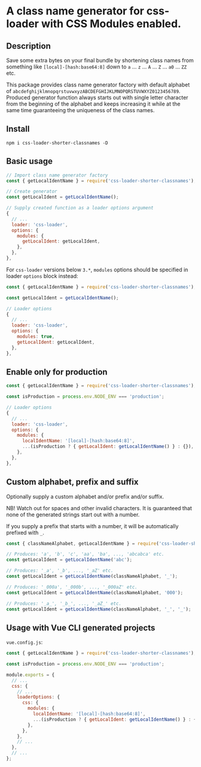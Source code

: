 # A class name generator for css-loader with CSS Modules enabled.

## Description
Save some extra bytes on your final bundle by shortening class names from something like `[local]-[hash:base64:8]` down to `a` ... `z` ... `A` ... `Z` ... `a0` ... `ZZ` etc.

This package provides class name generator factory with default alphabet of `abcdefghijklmnopqrstuvwxyzABCDEFGHIJKLMNOPQRSTUVWXYZ0123456789`. Produced generator function always starts out with single letter character from the beginning of the alphabet and keeps increasing it while at the same time guaranteeing the uniqueness of the class names.

## Install

```
npm i css-loader-shorter-classnames -D
```

## Basic usage

```js
// Import class name generator factory
const { getLocalIdentName } = require('css-loader-shorter-classnames');

// Create generator
const getLocalIdent = getLocalIdentName();

// Supply created function as a loader options argument
{
  // ...
  loader: 'css-loader',
  options: {
    modules: {
      getLocalIdent: getLocalIdent,
    },
  },
},
```

For `css-loader` versions below `3.*`, `modules` options should be specified in loader `options` block instead:

```js
const { getLocalIdentName } = require('css-loader-shorter-classnames');

const getLocalIdent = getLocalIdentName();

// Loader options
{
  // ...
  loader: 'css-loader',
  options: {
    modules: true,
    getLocalIdent: getLocalIdent,
  },
},
```

## Enable only for production
```js
const { getLocalIdentName } = require('css-loader-shorter-classnames');

const isProduction = process.env.NODE_ENV === 'production';

// Loader options
{
  // ...
  loader: 'css-loader',
  options: {
    modules: {
      localIdentName: '[local]-[hash:base64:8]',
      ...(isProduction ? { getLocalIdent: getLocalIdentName() } : {}),
    },
  },
},
```

## Custom alphabet, prefix and suffix
Optionally supply a custom alphabet and/or prefix and/or suffix.

NB! Watch out for spaces and other invalid characters. It is guaranteed that none of the generated strings start out with a number.

If you supply a prefix that starts with a number, it will be automatically prefixed with `_`.

```js
const { classNameAlphabet, getLocalIdentName } = require('css-loader-shorter-classnames');

// Produces: 'a', 'b', 'c', 'aa', 'ba', ..., 'abcabca' etc.
const getLocalIdent = getLocalIdentName('abc');

// Produces: '_a', '_b', ..., '_aZ' etc.
const getLocalIdent = getLocalIdentName(classNameAlphabet, '_');

// Produces: '_000a', '_000b', ..., '_000aZ' etc.
const getLocalIdent = getLocalIdentName(classNameAlphabet, '000');

// Produces: '_a_', '_b_', ..., '_aZ_' etc.
const getLocalIdent = getLocalIdentName(classNameAlphabet, '_', '_');
```

## Usage with Vue CLI generated projects

`vue.config.js`:

```js
const { getLocalIdentName } = require('css-loader-shorter-classnames');

const isProduction = process.env.NODE_ENV === 'production';

module.exports = {
  // ...
  css: {
    // ...
    loaderOptions: {
      css: {
        modules: {
          localIdentName: '[local]-[hash:base64:8]',
          ...(isProduction ? { getLocalIdent: getLocalIdentName() } : {}),
        },
      },
    },
    // ...
  },
  // ...
};
```
